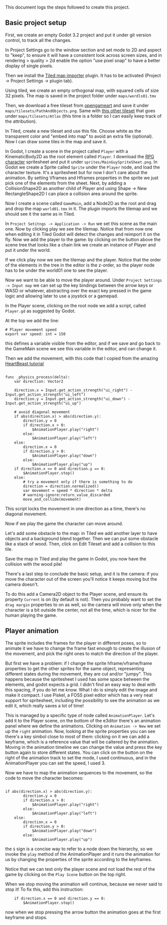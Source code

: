 This document logs the steps followed to create this project.

## Basic project setup
First, we create an empty Godot 3.2 project and put it under git version control, to track all the changes.

In Project Settings go to the window section and set mode to 2D and aspect to "keep", to ensure it will have a consistent look across screen sizes, and in rendering > quality > 2d enable the option "use pixel snap" to have a better display of single pixels.

Then we install the [Tiled map importer](https://github.com/vnen/godot-tiled-importer) plugin. It has to be activated (Project -> Project Settings -> plugin tab).

Using tiled, we create an empty orthogonal map, with squared cells of size 32 pixels.
The map is saved in the project folder under `maps/wordls01.tmx`

Then, we download a free tileset from [opengameart](https://opengameart.org/content/rpg-tiles-cobble-stone-paths-town-objects) and save it under `maps/tilesets/PathAndObjects.png`.
Same with [this other tileset](https://opengameart.org/content/lpc-tile-atlas) that goes under `maps/tilesets/Atlas` (this time is a folder so I can easily keep track of the attribution).

In Tiled, create a new tileset and use this file. Choose white as the transparent color and "embed into map" to avoid an extra file (optional).
Now I can draw some tiles in the map and save it.

In Godot, I create a scene in the project called `Player` with a KinematicBody2D as the root element called `Player`.
I download the [RPG character](https://opengameart.org/content/rpg-character) spritesheet and put it under `sprites/MainGuySpriteSheet.png`.
In Godot we create a Sprite called `Sprite` under the `Player` node, and load the character texture. It's a spritesheet but for now I don't care about the animation. By setting Vframes and Hframes properties in the sprite we just pick one of the elements from the sheet.
Next, by adding a CollisionShape2D as another child of Player and using Shape -> New RectangleShape2D I can place a collision area around the sprite.

Now I create a scene called `GameMain`, add a Node2D as the root and drag and drop the map `world01.tmx` in it.
The plugin imports the tilemap and we should see it the same as in Tiled.

In `Project Setitngs -> Application -> Run` we set this scene as the main one. Now by clicking play we see the tilemap.
Notice that from now one when editing it in Tiled Godot will detect the changes and reimport it on the fly.
Now we add the player to the game: by clicking on the button above the scene tree that looks like a chain link we create an instance of Player and put it under the world.

If we click play now we see the tilemap and the player. Notice that the order of the elements in the tree in the editor is the z-order, so the player node has to be under the world01 one to see the player.

Now we want to be able to move the player around.
Under `Project Settings -> Input map` we can set up the key bindings between the arrow keys or WASD or whatever, abstracting over the exact key pressed in the game logic and allowing later to use a joystick or a gamepad.

In the Player scene, clicking on the root node we add a script, called `Player.gd` as suggested by Godot.

At the top we add the line:

    # Player movement speed
    export var speed: int = 150

this defines a variable visible from the editor, and if we save and go back to the GameMain scene we see this variable in the editor, and can change it.

Then we add the movement, with this code that I copied from the amazing [HeartBeast tutorial](https://youtu.be/TQKXU7iSWUU?t=30)

```GDScript

func _physics_process(delta):
    var direction: Vector2

    direction.x = Input.get_action_strength("ui_right") - Input.get_action_strength("ui_left")
    direction.y = Input.get_action_strength("ui_down") - Input.get_action_strength("ui_up")

    # avoid diagonal movement
    if abs(direction.x) > abs(direction.y):
        direction.y = 0
        if direction.x > 0:
            $AnimationPlayer.play("right")
        else:
            $AnimationPlayer.play("left")
    else:
        direction.x = 0
        if direction.y > 0:
            $AnimationPlayer.play("down")
        else:
            $AnimationPlayer.play("up")
    if direction.x == 0 and direction.y == 0:
        $AnimationPlayer.stop()
    else:
        # try a movement only if there is something to do
        direction = direction.normalized()
        var movement = speed * direction * delta
        # warning-ignore:return_value_discarded
        move_and_collide(movement)
```

This script locks the movement in one direction as a time, there's no diagonal movement.

Now if we play the game the character can move around.

Let's add some obstacle to the map: in Tiled we add another layer to have objects and a background blend together. Then we can put some obstacle like a stack of wood. Then, click on Edit Tileset and add a collision to this tile.

Save the map in Tiled and play the game in Godot, you now have the collision with the wood pile!

There's a last step to conclude the basic setup, and it is the camera: if you move the character out of the screen you'll notice it keeps moving but the camera doesn't.

To do this add a Camera2D object to the Player scene, and ensure its property `Current` is on (by default is not). Then you probably want to set the `drag margin` properties to on as well, so the camera will move only when the character is a bit outside the center, not all the time, which is nicer for the human playing the game.


## Player animation

The sprite includes the frames for the player in different poses, so to animate it we have to change the frame fast enough to create the illusion of the movement, and pick the right ones to match the direction of the player.

But first we have a problem: if I change the sprite hframe/vframe/frame properties to get the other sprites for the same object, representing different states during the movement, they are cut and/or "jumpy". This happens because the spritesheet I used has some space between the elements, and godot expects a grid. I didn't find an easy way to deal with this spacing, if you do let me know. What I do is simply edit the image and make it compact. I use Piskel, a FOSS pixel editor which has a very neat support for spritesheet, including the possibility to see the animation as we edit it, which really saves a lot of time!

This is managed by a specific type of node called `AnimationPlayer`.
Let's add it to the Player scene, on the bottom of the e3ditor there's an animation panel where we define the animations.
Clicking on `Animation -> New` we set up the `right` animation.
Now, looking at the sprite properties you can see there's a key simbol close to most of them: clicking on it we can add a keyframe, which is a reference value that will be caltered by the animation. Moving in the animation timeline we can change the value and press the key button again to store different states. You can click on the button on the right of the animation track to set the mode, I used continuous, and in the AnimationPlayer you can set the speed, I used 3.

Now we have to map the animation sequences to the movement, so the code to move the character becomes:

```GDScript

if abs(direction.x) > abs(direction.y):
		direction.y = 0
		if direction.x > 0:
			$AnimationPlayer.play("right")
		else:
			$AnimationPlayer.play("left")
	else:
		direction.x = 0
		if direction.y > 0:
			$AnimationPlayer.play("down")
		else:
			$AnimationPlayer.play("up")
```

the `$` sign is a concise way to refer to a node down the hierarchy, so we invoke the `play` method of the AnimationPlayer and it runs the animation for us by changing the properties of the sprite according to the keyframes.

Notice that we can test only the player scene and not load the rest of the game by clicking on the `Play Scene` button on the top right.

When we stop moving the animation will continue, because we never said to stop it! To fix this, add this instruction:

```GDScript
	if direction.x == 0 and direction.y == 0:
		$AnimationPlayer.stop()
```

now when we stop pressing the arrow button the animation goes at the first keyframe and stops.

